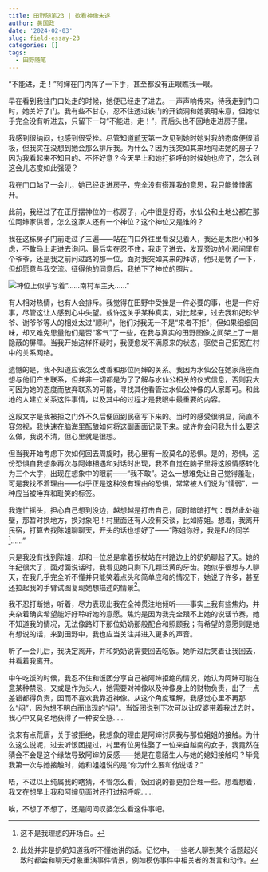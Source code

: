 ```yaml
---
title: 田野随笔23 | 欲看神像未遂
author: 黄国政
date: '2024-02-03'
slug: field-essay-23
categories: []
tags:
  - 田野随笔
---
```


<!--more-->

“不能进，走！”阿婶在门内挥了一下手，甚至都没有正眼瞧我一眼。

早在看到我往门口处走的时候，她便已经走了进去。一声声响传来，待我走到门口时，她关好了门。我有些不甘心，忍不住透过铁门的开锁洞和她表明来意，但她似乎完全没有听进去，只留下一句“不能进，走！”，而后头也不回地走进房子里。

我感到很纳闷，也感到很受挫。尽管知道[前天](https://guozheng.rbind.io/posts/2024/02/field-essay-24/)第一次见到她时她对我的态度便很消极，但我实在没想到她会那么排斥我。为什么？因为我突如其来地闯进她的房子？因为我看起来不知目的、不怀好意？今天早上和她打招呼的时候她也应了，怎么到这会儿态度如此强硬？

我在门口站了一会儿，她已经走进房子，完全没有搭理我的意思，我只能悻悻离开。

此前，我经过了在正厅摆神位的一栋房子，心中很是好奇，水仙公和土地公都在那位阿婶家供着，怎么这家人还有一个神位？这个神位又是谁的？

我在这栋房子门前走过了三遍——站在门口外往里看没见着人，我还是太胆小和多虑，不敢马上走进去询问。最后实在忍不住，我走了进去，发现旁边的小房间里有个爷爷，还是我之前问过路的那一位。面对我突如其来的拜访，他只是愣了一下，但却愿意与我交流。征得他的同意后，我拍下了神位的照片。

![神位上似乎写着“……南村军主天……”](https://cdn.jsdelivr.net/gh/residualsun1/blog-static/images/2024/02/02-03-shenwei.jpg)

有人相对热情，也有人会排斥。我觉得在田野中受挫是一件必要的事，也是一件好事，尽管这让人感到心中失望。或许这关乎某种真实，对比起来，过去我和妃珍爷爷、谢爷爷等人的相处太过“顺利”，他们对我无一不是“来者不拒”，但如果细细回味，却又难免思量他们是否“客气”了一些，在我与真实的田野图像之间架上了一层隐蔽的屏障。当我开始这样怀疑时，我便愈发不满原来的状态，驱使自己拓宽在村中的关系网络。

遗憾的是，我不知道应该怎么改善和那位阿婶的关系。我因为水仙公在她家落座而想与他们产生联系，但并非一切都是为了了解与水仙公相关的仪式信息，否则我大可因为她的态度而放弃联系的可能，寻找其他看管过水仙公神像的人家即可。和此地的人建立关系这件事情，以及其中的过程才是我眼中最重要的内容。

这段文字是我被拒之门外不久后便回到民宿写下来的。当时的感受很明显，简直不容忽视，我快速在脑海里酝酿如何将这副画面记录下来。或许你会问我为什么要这么做，我说不清，但心里就是很想。

但当我开始考虑下次如何回去周旋时，我心里有一股莫名的恐惧。是的，恐惧，这份恐惧自我想象再次与阿婶相遇和对话时出现，我不自觉在脑子里将这股情感转化为三个大字，出现在想象中的眼前——“我不敢”。这么一想难免让自己觉得羞耻，可是我找不着理由——似乎正是这种没有理由的恐惧，常常被人们说为“懦弱”，一种应当被唾弃和耻笑的标签。

我连忙摇头，担心自己想到没边，越想越是打击自己，同时暗暗打气：既然此处碰壁，那暂时换地方，换对象吧！村里面还有人没有交谈，比如陈姐。想着，我离开民宿，打算去找陈姐聊聊天，开头的话也想好了——“陈姐你好，我是FJ的同学[^reason]……”

[^reason]: 这不是我理想的开场白。

只是我没有找到陈姐，却和一位总是拿着拐杖站在村路边上的奶奶聊起了天。她的年纪很大了，面对面说话时，我看见她只剩下几颗泛黄的牙齿。她似乎很想与人聊天，在我几乎完全听不懂并只能笑着点头和简单应和的情况下，她说了许多，甚至还拉起我的手臂试图复现她想描述的情景[^qingjing]。

[^qingjing]: 此处并非是奶奶知道我听不懂她讲的话。记忆中，一些老人聊到某个话题起兴致时都会和聊天对象重演事件情景，例如模仿事件中相关者的发言和动作。

我不忍打断她，听着，尽力表现出我在全神贯注地倾听——事实上我有些焦灼，并夹杂着确实希望能好好聆听她的意愿。焦灼是因为我完全跟不上她的说话节奏，她不知道我的情况，无法像路灯下那位奶奶那般配合和照顾我；有希望的意愿则是她有想说的话，来到田野中，我也应当关注并进入更多的声音。

听了一会儿后，我决定离开，并和奶奶说需要回去吃饭。她听过后笑着让我回去，并看着我离开。

中午吃饭的时候，我忍不住和饭团分享自己被阿婶拒绝的情况，她认为阿婶可能在意某种禁忌，又或是作为头人，她需要对神像以及神像身上的财物负责，出了一点差错都得负责，因而不喜欢我靠近神像。从这个角度理解，我感觉心里不再那么“闷”，因为想不明白而出现的“闷”。当饭团说到下次可以让叹婆带着我过去时，我心中又莫名地获得了一种安全感……

说来有点荒唐，关于被拒绝，我想象的理由是阿婶讨厌我与那位姐姐的接触。为什么这么说呢，过去听饭团提过，村里有位男性娶了一位来自越南的女子，我竟然在猜会不会是这个缘故导致阿婶的反感——她是在意陌生人与她的媳妇接触吗？毕竟我第一次与她接触时，她和姐姐说的是“你为什么要和他说话？”

唔，不过以上纯属我的瞎猜，不管怎么看，饭团说的都更加合理一些。想着想着，我又在想早上我和阿婶见面时还打过招呼呢……

唉，不想了不想了，还是问问叹婆怎么看这件事吧。